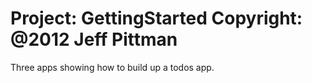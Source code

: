 Project:   GettingStarted
Copyright: @2012 Jeff Pittman
======================================

Three apps showing how to build up a todos app.
